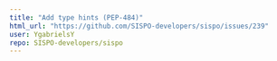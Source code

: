 ```yaml
---
title: "Add type hints (PEP-484)"
html_url: "https://github.com/SISPO-developers/sispo/issues/239"
user: YgabrielsY
repo: SISPO-developers/sispo
---
```


